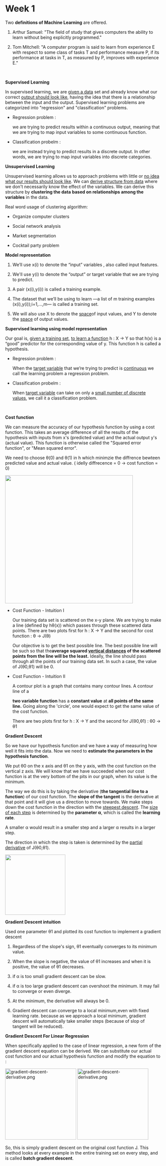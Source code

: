 # Week 1



Two **definitions of Machine Learning** are offered.

1. Arthur Samuel: "The field of study that gives computers the ability to learn without being explicitly programmed." 

2. Tom Mitchell: "A computer program is said to learn from experience E with respect to some class of tasks T and performance measure P, if its performance at tasks in T, as measured by P, improves with experience E."      
   
     

**Supervised** **Learning**

In supervised learning, we are <u>given a data</u> set and already know what our correct <u>output should look like</u>, having the idea that there is a relationship between the input and the output. Supervised learning problems are categorized into "regression" and "classification" problems.

- Regression problem : 
  
  we are trying to predict results within a continuous output, meaning that we are trying to map input variables to some continuous function.

- Classification probelm :
  
  we are instead trying to predict results in a discrete output. In other words, we are trying to map input variables into discrete categories.

**Unsupervised Learning**

Unsupervised learning allows us to approach problems with little or <u>no idea what our results should look like</u>. We can <u>derive structure from data</u> where we don't necessarily know the effect of the variables. We can derive this structure by **clustering the data**  **based on relationships among the variables** in the data.

Real word usage of clustering algorithm:

- Organize computer clusters

- Social network analysis

- Market segmentation

- Cocktail party problem

**Model representation**

1. We’ll use x(i) to denote the “input” variables , also called input features.

2. We'll use y(i) to denote the “output” or target variable that we are trying to predict.

3. A pair (x(i),y(i)) is called a training example.

4. The dataset that we’ll be using to learn —a list of m training examples (x(i),y(i));i=1,...,m— is called a training set.

5. We will also use X to denote the <u>space</u>of input values, and Y to denote the <u>space</u> of output values.

**Supervised learning using model representation**

Our goal is, <u>given a training set</u>, <u>to learn a function</u> h : X → Y so that h(x) is a “good” predictor for the corresponding value of y. This function h is called a hypothesis.

- Regression problem :
  
  When the <u>target variable</u> that we’re trying to predict is <u>continuous</u> we call the learning problem a regression problem. 

- Classification probelm :
  
  When <u>target variable</u> can take on only a <u>small number of discrete values</u>, we call it a classification problem. 
  
     

**Cost function**

We can measure the accuracy of our hypothesis function by using a cost function. This takes an average difference of all the results of the hypothesis with inputs from x's (predicted value) and the actual output y's (actual value). This function is otherwise called the "Squared error function", or "Mean squared error".

We need to choose θ(0) and θ(1) in h which minimzie the diffrence bewteen predicted value and actual value. ( idelly diffrecence = 0 → cost function = 0)

<img title="" src="https://github.com/rojinakashefi/Intro-to-Artificial-Intelligence/blob/main/machine%20learning/week1/pictures/cost-function.png" data-align="center" width="412">

- Cost Function - Intuition I
  
  Our training data set is scattered on the x-y plane. We are trying to make a line (defined by hθ​(x)) which passes through these scattered data points. There are two plots first for h : X → Y and the second for cost function : θ → J(θ)
  
  Our objective is to get the best possible line. The best possible line will be such so that the**average squared <u>vertical distances</u> of the scattered points from the line will be the least.** Ideally, the line should pass through all the points of our training data set. In such a case, the value of J(θ0​,θ1​) will be 0.

- Cost Function - Intuition II
  
  A contour plot is a graph that contains many contour lines. A contour line of a
  
  **two variable function** has a **constant value** at **all points of the same line.** Going along the 'circle', one would expect to get the same value of the cost function.
  
  There are two plots first for h : X → Y and the second for J(θ0,θ1) : θ0 → θ1

**Gradient Descent**

So we have our hypothesis function and we have a way of measuring how well it fits into the data. Now we need to **estimate the parameters in the hypothesis function**.

We put θ0​ on the x axis and θ1​ on the y axis, with the cost function on the vertical z axis. We will know that we have succeeded when our cost function is at the very bottom of the pits in our graph, when its value is the minimum.

The way we do this is by taking the derivative (**the tangential line to a function**) of our cost function. The **slope of the tangent** is the derivative at that point and it will give us a direction to move towards. We make steps down the cost function in the direction with the <u>steepest descent</u>. The <u>size of each step</u> is determined by the **parameter α**, which is called the **learning rate**.

A smaller α would result in a smaller step and a larger α results in a larger step.

 The direction in which the step is taken is determined by the <u>partial derivative</u> of J(θ0​,θ1​).

<img title="" src="https://github.com/rojinakashefi/Intro-to-Artificial-Intelligence/blob/main/machine%20learning/week1/pictures/gradient-descent.png" data-align="center" width="194">

**Gradient Descent intuition**

Used one parameter θ1​ and plotted its cost function to implement a gradient descent

1. Regardless of the slope's sign, θ1​ eventually converges to its minimum value.

2. When the slope is negative, the value of θ1​ increases and when it is positive, the value of θ1​ decreases.

3. if α is too small gradient descent can be slow.

4. if α is too large gradient descent can overshoot the minimum. It may fail to converge or even diverge.

5. At the minimum, the derivative will always be 0.

6. Gradient descent can converge to a local minimum,even with fixed learning rate. because as we approach a local minimum, gradient descent will automatically take smaller steps (because of slop of tangent will be reduced).

**Gradient Descent For Linear Regression**

When specifically applied to the case of linear regression, a new form of the gradient descent equation can be derived. We can substitute our actual cost function and our actual hypothesis function and modify the equation to :

<img title="" src="https://github.com/rojinakashefi/Intro-to-Artificial-Intelligence/blob/main/machine%20learning/week1/pictures/gradient-descent-linear-regression.png" alt="gradient-descent-derivative.png" width="229" data-align="center">

<img title="" src="https://github.com/rojinakashefi/Intro-to-Artificial-Intelligence/blob/main/machine%20learning/week1/pictures/gradient-descent-derivative.png" alt="gradient-descent-derivative.png" width="229" data-align="center">

So, this is simply gradient descent on the original cost function J. This method looks at every example in the entire training set on every step, and is called **batch gradient descent**.
